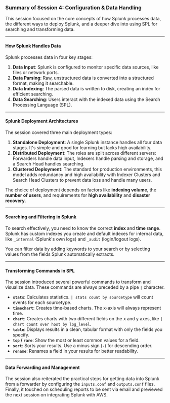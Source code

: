 
### Summary of Session 4: Configuration & Data Handling

This session focused on the core concepts of how Splunk processes data, the different ways to deploy Splunk, and a deeper dive into using SPL for searching and transforming data.

***

#### How Splunk Handles Data

Splunk processes data in four key stages:

1.  **Data Input**: Splunk is configured to monitor specific data sources, like files or network ports.
2.  **Data Parsing**: Raw, unstructured data is converted into a structured format, making it searchable.
3.  **Data Indexing**: The parsed data is written to disk, creating an index for efficient searching.
4.  **Data Searching**: Users interact with the indexed data using the Search Processing Language (SPL).

***

#### Splunk Deployment Architectures

The session covered three main deployment types:

1.  **Standalone Deployment**: A single Splunk instance handles all four data stages. It's simple and good for learning but lacks high availability.
2.  **Distributed Deployment**: The roles are split across different servers: Forwarders handle data input, Indexers handle parsing and storage, and a Search Head handles searching.
3.  **Clustered Deployment**: The standard for production environments, this model adds redundancy and high availability with Indexer Clusters and Search Head Clusters to prevent data loss and handle many users.

The choice of deployment depends on factors like **indexing volume**, the **number of users**, and requirements for **high availability** and **disaster recovery**.

***

#### Searching and Filtering in Splunk

To search effectively, you need to know the correct **index** and **time range**. Splunk has custom indexes you create and default indexes for internal data, like `_internal` (Splunk's own logs) and `_audit` (login/logout logs).

You can filter data by adding keywords to your search or by selecting values from the fields Splunk automatically extracts.

***

#### Transforming Commands in SPL

The session introduced several powerful commands to transform and visualize data. These commands are always preceded by a pipe `|` character.

* **`stats`**: Calculates statistics. `| stats count by sourcetype` will count events for each sourcetype.
* **`timechart`**: Creates time-based charts. The x-axis will always represent time.
* **`chart`**: Creates charts with two different fields on the x and y axes, like `| chart count over host by log_level`.
* **`table`**: Displays results in a clean, tabular format with only the fields you specify.
* **`top` / `rare`**: Show the most or least common values for a field.
* **`sort`**: Sorts your results. Use a minus sign (`-`) for descending order.
* **`rename`**: Renames a field in your results for better readability.

***

#### Data Forwarding and Management

The session also reiterated the practical steps for getting data into Splunk from a forwarder by configuring the `inputs.conf` and `outputs.conf` files. Finally, it touched on scheduling reports to be sent via email and previewed the next session on integrating Splunk with AWS.